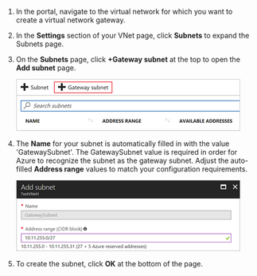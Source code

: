 1. In the portal, navigate to the virtual network for which you want to create a virtual network gateway.
2. In the **Settings** section of your VNet page, click **Subnets** to expand the Subnets page.
3. On the **Subnets** page, click **+Gateway subnet** at the top to open the **Add subnet** page.

   ![Add the gateway subnet](./media/vpn-gateway-add-gwsubnet-s2s-rm-portal-include/addgwsub.png "Add the gateway subnet")
4. The **Name** for your subnet is automatically filled in with the value 'GatewaySubnet'. The GatewaySubnet value is required in order for Azure to recognize the subnet as the gateway subnet. Adjust the auto-filled **Address range** values to match your configuration requirements.

   ![Adding the gateway subnet](./media/vpn-gateway-add-gwsubnet-s2s-rm-portal-include/addsub2.png "Adding the gateway subnet")
5. To create the subnet, click **OK** at the bottom of the page.
